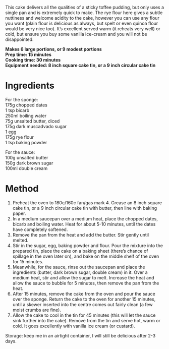 This cake delivers all the qualities of a sticky toffee pudding, but only uses a single pan and is extremely quick to make. The rye flour here gives a subtle nuttiness and welcome acidity to the cake, however you can use any flour you want (plain flour is delicious as always, but spelt or even quinoa flour would be very nice too). It’s excellent served warm (it reheats very well) or cold, but ensure you buy some vanilla ice-cream and you will not be disappointed. 

**Makes 6 large portions, or 9 modest portions**   
**Prep time: 15 minutes**   
**Cooking time: 30 minutes**   
**Equipment needed: 8 inch square cake tin, or a 9 inch circular cake tin**    
  
# Ingredients #

For the sponge:   
175g chopped dates   
1 tsp bicarb    
250ml boiling water    
75g unsalted butter, diced    
175g dark muscadvado sugar    
1 egg    
175g rye flour   
1 tsp baking powder    

For the sauce:    
100g unsalted butter    
150g dark brown sugar    
100ml double cream    

# Method #

1. Preheat the oven to 180c/160c fan/gas mark 4. Grease an 8 inch square cake tin, or a 9 inch circular cake tin with butter, then line with baking paper. 
2. In a medium saucepan over a medium heat, place the chopped dates, bicarb and boiling water. Heat for about 5-10 minutes, until the dates have completely softened. 
3. Remove the pan from the heat and add the butter. Stir gently until melted. 
4. Stir in the sugar, egg, baking powder and flour. Pour the mixture into the prepared tin, place the cake on a baking sheet (there’s chance of spillage in the oven later on), and bake on the middle shelf of the oven for 15 minutes. 
5. Meanwhile, for the sauce, rinse out the saucepan and place the ingredients (butter, dark brown sugar, double cream) in it. Over a medium heat, stir and allow the sugar to melt. Increase the heat and allow the sauce to bubble for 5 minutes, then remove the pan from the heat. 
6. After 15 minutes, remove the cake from the oven and pour the sauce over the sponge. Return the cake to the oven for another 15 minutes, until a skewer inserted into the centre comes out fairly clean (a few moist crumbs are fine). 
7. Allow the cake to cool in the tin for 45 minutes (this will let the sauce sink further into the cake). Remove from the tin and serve hot, warm or cold. It goes excellently with vanilla ice cream (or custard). 

Storage: keep me in an airtight container, I will still be delicious after 2-3 days. 

